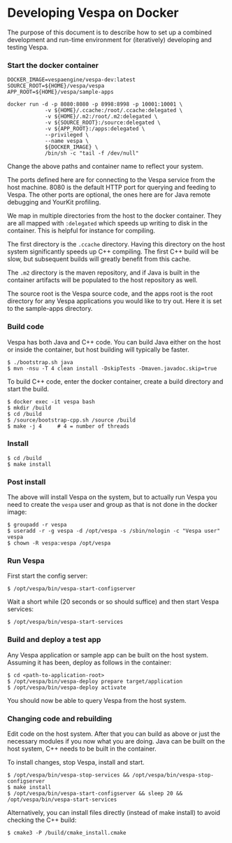 # Developing Vespa on Docker

The purpose of this document is to describe how to set up a combined development and
run-time environment for (iteratively) developing and testing Vespa.

### Start the docker container

    DOCKER_IMAGE=vespaengine/vespa-dev:latest
    SOURCE_ROOT=${HOME}/vespa/vespa
    APP_ROOT=${HOME}/vespa/sample-apps

    docker run -d -p 8080:8080 -p 8998:8998 -p 10001:10001 \
                -v ${HOME}/.ccache:/root/.ccache:delegated \
                -v ${HOME}/.m2:/root/.m2:delegated \
                -v ${SOURCE_ROOT}:/source:delegated \
                -v ${APP_ROOT}:/apps:delegated \
                --privileged \
                --name vespa \
                ${DOCKER_IMAGE} \
                /bin/sh -c "tail -f /dev/null"

Change the above paths and container name to reflect your system.

The ports defined here are for connecting to the Vespa service from the host
machine. 8080 is the default HTTP port for querying and feeding to Vespa. The
other ports are optional, the ones here are for Java remote debugging and
YourKit profiling.

We map in multiple directories from the host to the docker container. They
are all mapped with `:delegated` which speeds up writing to disk in the container. This
is helpful for instance for compiling.

The first directory is the `.ccache` directory. Having this directory on the host
system significantly speeds up C++ compiling. The first C++ build will be slow, but
subsequent builds will greatly benefit from this cache.

The `.m2` directory is the maven repository, and if Java is built in the container
artifacts will be populated to the host repository as well.

The source root is the Vespa source code, and the apps root is the root
directory for any Vespa applications you would like to try out. Here it is set
to the sample-apps directory.

### Build code

Vespa has both Java and C++ code. You can build Java either on the host or inside
the container, but host building will typically be faster.

    $ ./bootstrap.sh java
    $ mvn -nsu -T 4 clean install -DskipTests -Dmaven.javadoc.skip=true

To build C++ code, enter the docker container, create a build directory and start
the build.

    $ docker exec -it vespa bash
    $ mkdir /build
    $ cd /build
    $ /source/bootstrap-cpp.sh /source /build
    $ make -j 4     # 4 = number of threads

### Install

    $ cd /build
    $ make install

### Post install

The above will install Vespa on the system, but to actually run Vespa you need
to create the `vespa` user and group as that is not done in the docker image:

    $ groupadd -r vespa
    $ useradd -r -g vespa -d /opt/vespa -s /sbin/nologin -c "Vespa user" vespa
    $ chown -R vespa:vespa /opt/vespa

### Run Vespa

First start the config server:

    $ /opt/vespa/bin/vespa-start-configserver

Wait a short while (20 seconds or so should suffice) and then start Vespa
services:

    $ /opt/vespa/bin/vespa-start-services

### Build and deploy a test app

Any Vespa application or sample app can be built on the host system. Assuming it
has been, deploy as follows in the container:

    $ cd <path-to-application-root>
    $ /opt/vespa/bin/vespa-deploy prepare target/application
    $ /opt/vespa/bin/vespa-deploy activate

You should now be able to query Vespa from the host system.

### Changing code and rebuilding

Edit code on the host system. After that you can build as above or just the
necessary modules if you now what you are doing. Java can be built on the host
system, C++ needs to be built in the container.

To install changes, stop Vespa, install and start.

    $ /opt/vespa/bin/vespa-stop-services && /opt/vespa/bin/vespa-stop-configserver
    $ make install
    $ /opt/vespa/bin/vespa-start-configserver && sleep 20 && /opt/vespa/bin/vespa-start-services

Alternatively, you can install files directly (instead of make install) to
avoid checking the C++ build:

    $ cmake3 -P /build/cmake_install.cmake


